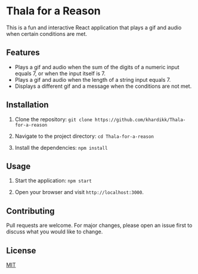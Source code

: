 # Thala for a Reason

This is a fun and interactive React application that plays a gif and audio when certain conditions are met.

## Features

- Plays a gif and audio when the sum of the digits of a numeric input equals 7, or when the input itself is 7.
- Plays a gif and audio when the length of a string input equals 7.
- Displays a different gif and a message when the conditions are not met.

## Installation

1. Clone the repository:
`git clone https://github.com/khardikk/Thala-for-a-reason`

2. Navigate to the project directory:
`cd Thala-for-a-reason`

3. Install the dependencies:
`npm install`


## Usage

1. Start the application:
`npm start`

2. Open your browser and visit `http://localhost:3000`.

## Contributing

Pull requests are welcome. For major changes, please open an issue first to discuss what you would like to change.

## License

[MIT](https://choosealicense.com/licenses/mit/)
